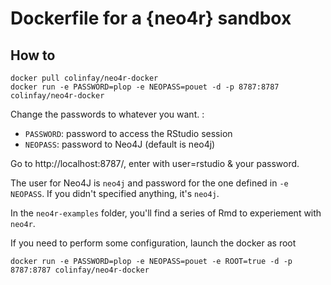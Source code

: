 # Dockerfile for a {neo4r} sandbox

## How to 

```
docker pull colinfay/neo4r-docker
docker run -e PASSWORD=plop -e NEOPASS=pouet -d -p 8787:8787 colinfay/neo4r-docker
```

Change the passwords to whatever you want. :

+ `PASSWORD`: password to access the RStudio session 
+ `NEOPASS`: password to Neo4J (default is neo4j)

Go to http://localhost:8787/, enter with user=rstudio & your password. 

The user for Neo4J is `neo4j` and password for the one defined in `-e NEOPASS`. If you didn't specified anything, it's `neo4j`. 

In the `neo4r-examples` folder, you'll find a series of Rmd to experiement with `neo4r`.

If you need to perform some configuration, launch the docker as root 

```
docker run -e PASSWORD=plop -e NEOPASS=pouet -e ROOT=true -d -p 8787:8787 colinfay/neo4r-docker
```
